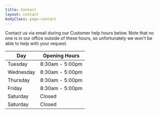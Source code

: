 ```yaml
---
title: Contact
layout: contact
bodyClass: page-contact
---
```


Contact us via email during our Customer help hours below. Note that no one is in our office outside of these hours, so unfortunately we won't be able to help with your request. 

| Day       | Opening Hours   |
| --------- | --------------- |
| Tuesday   | 8:30am - 5:00pm |
| Wednesday | 8:30am - 5:00pm |
| Thursday  | 8:30am - 5:00pm |
| Friday    | 8:30am - 5:00pm |
| Saturday  | Closed  |
| Saturday  | Closed          |
